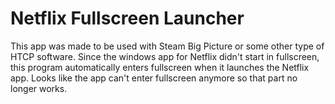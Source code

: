 # Netflix Fullscreen Launcher
This app was made to be used with Steam Big Picture or some other type of HTCP software.
Since the windows app for Netflix didn't start in fullscreen, this program automatically enters fullscreen when it launches the Netflix app.
Looks like the app can't enter fullscreen anymore so that part no longer works.

